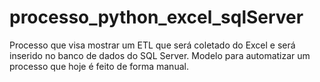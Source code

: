 # processo_python_excel_sqlServer
Processo que visa mostrar um ETL que será coletado do Excel e será inserido no banco de dados do SQL Server. Modelo para automatizar um processo que hoje é feito de forma manual.
